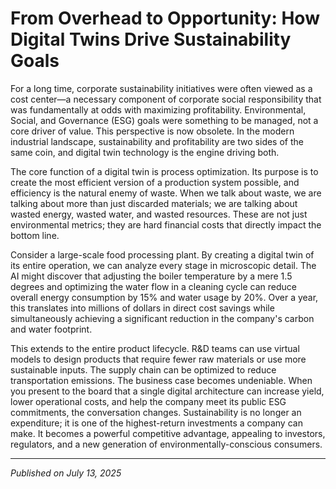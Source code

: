 # From Overhead to Opportunity: How Digital Twins Drive Sustainability Goals

For a long time, corporate sustainability initiatives were often viewed as a cost center—a necessary component of corporate social responsibility that was fundamentally at odds with maximizing profitability. Environmental, Social, and Governance (ESG) goals were something to be managed, not a core driver of value. This perspective is now obsolete. In the modern industrial landscape, sustainability and profitability are two sides of the same coin, and digital twin technology is the engine driving both.

The core function of a digital twin is process optimization. Its purpose is to create the most efficient version of a production system possible, and efficiency is the natural enemy of waste. When we talk about waste, we are talking about more than just discarded materials; we are talking about wasted energy, wasted water, and wasted resources. These are not just environmental metrics; they are hard financial costs that directly impact the bottom line.

Consider a large-scale food processing plant. By creating a digital twin of its entire operation, we can analyze every stage in microscopic detail. The AI might discover that adjusting the boiler temperature by a mere 1.5 degrees and optimizing the water flow in a cleaning cycle can reduce overall energy consumption by 15% and water usage by 20%. Over a year, this translates into millions of dollars in direct cost savings while simultaneously achieving a significant reduction in the company's carbon and water footprint.

This extends to the entire product lifecycle. R&D teams can use virtual models to design products that require fewer raw materials or use more sustainable inputs. The supply chain can be optimized to reduce transportation emissions. The business case becomes undeniable. When you present to the board that a single digital architecture can increase yield, lower operational costs, and help the company meet its public ESG commitments, the conversation changes. Sustainability is no longer an expenditure; it is one of the highest-return investments a company can make. It becomes a powerful competitive advantage, appealing to investors, regulators, and a new generation of environmentally-conscious consumers.

---
*Published on July 13, 2025*
